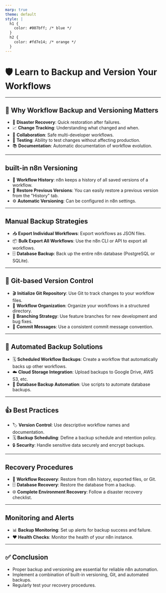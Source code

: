 ```yaml
---
marp: true
theme: default
style: |
  h1 {
    color: #007bff; /* blue */
  }
  h2 {
    color: #fd7e14; /* orange */
  }
---
```


# 🛡️ Learn to Backup and Version Your Workflows

---

## 🤔 Why Workflow Backup and Versioning Matters

- 🚨 **Disaster Recovery**: Quick restoration after failures.
- 📈 **Change Tracking**: Understanding what changed and when.
- 🤝 **Collaboration**: Safe multi-developer workflows.
- 🧪 **Testing**: Ability to test changes without affecting production.
- 📚 **Documentation**: Automatic documentation of workflow evolution.

---

##  built-in n8n Versioning

- 📖 **Workflow History**: n8n keeps a history of all saved versions of a workflow.
- 🔄 **Restore Previous Versions**: You can easily restore a previous version from the "History" tab.
- ⚙️ **Automatic Versioning**: Can be configured in n8n settings.

---

##  Manual Backup Strategies

- 📥 **Export Individual Workflows**: Export workflows as JSON files.
- 📦 **Bulk Export All Workflows**: Use the n8n CLI or API to export all workflows.
- 🗄️ **Database Backup**: Back up the entire n8n database (PostgreSQL or SQLite).

---

## 🐙 Git-based Version Control

- 🎬 **Initialize Git Repository**: Use Git to track changes to your workflow files.
- 📂 **Workflow Organization**: Organize your workflows in a structured directory.
- 🌿 **Branching Strategy**: Use feature branches for new development and bug fixes.
- 📝 **Commit Messages**: Use a consistent commit message convention.

---

## 🤖 Automated Backup Solutions

- 🗓️ **Scheduled Workflow Backups**: Create a workflow that automatically backs up other workflows.
- ☁️ **Cloud Storage Integration**: Upload backups to Google Drive, AWS S3, etc.
- 📜 **Database Backup Automation**: Use scripts to automate database backups.

---

## 👍 Best Practices

- 🏷️ **Version Control**: Use descriptive workflow names and documentation.
- 🗓️ **Backup Scheduling**: Define a backup schedule and retention policy.
- 🔒 **Security**: Handle sensitive data securely and encrypt backups.

---

## Recovery Procedures

- 🔄 **Workflow Recovery**: Restore from n8n history, exported files, or Git.
- 🗄️ **Database Recovery**: Restore the database from a backup.
- 🌐 **Complete Environment Recovery**: Follow a disaster recovery checklist.

---

## Monitoring and Alerts

- 📊 **Backup Monitoring**: Set up alerts for backup success and failure.
- ❤️ **Health Checks**: Monitor the health of your n8n instance.

---

## ✅ Conclusion

- Proper backup and versioning are essential for reliable n8n automation.
- Implement a combination of built-in versioning, Git, and automated backups.
- Regularly test your recovery procedures.
